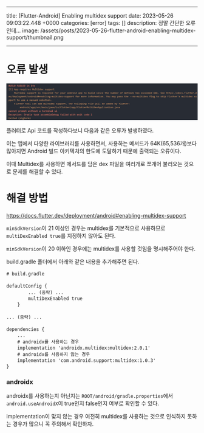 

---
title: [Flutter-Android] Enabling multidex support
date: 2023-05-26 09:03:22.448 +0000
categories: [error]
tags: []
description: 정말 간단한 오류인데...
image: /assets/posts/2023-05-26-flutter-android-enabling-multidex-support/thumbnail.png

---

# 오류 발생
![img](/assets/posts/2023-05-26-flutter-android-enabling-multidex-support/img0.png)

플러터로 Api 코드를 작성하다보니 다음과 같은 오류가 발생하였다.

이는 앱에서 다양한 라이브러리를 사용하면서, 사용하는 메서드가 64K(65,536개)보다 많아지면 Android 빌드 아키텍처의 한도에 도달하기 때문에 출력되는 오류이다.

이때 Multidex를 사용하면 메서드를 담은 dex 파일을 여러개로 쪼개어 불러오는 것으로 문제를 해결할 수 있다.

# 해결 방법

https://docs.flutter.dev/deployment/android#enabling-multidex-support

`minSdkVersion`이 21 이상인 경우는 multidex를 기본적으로 사용하므로 `multiDexEnabled true`를 지정하지 않아도 된다.

`minSdkVersion`이 20 이하인 경우에는 multidex를 사용할 것임을 명시해주어야 한다.

build.gradle 폴더에서 아래와 같은 내용을 추가해주면 된다.


```
# build.gradle

defaultConfig {
        ... (중략) ...
        multiDexEnabled true
    }

... (중략) ...

dependencies {
    ...
    # androidx를 사용하는 경우
    implementation 'androidx.multidex:multidex:2.0.1'
    # androidx를 사용하지 않는 경우
    implementation 'com.android.support:multidex:1.0.3'
}
```

### androidx

androidx를 사용하는지 아닌지는 `ROOT/android/gradle.properties`에서 `android.useAndroidX`이 true인지 false인지 여부로 확인할 수 있다.

implementation이 맞지 않는 경우 여전히 multidex를 사용하는 것으로 인식하지 못하는 경우가 많으니 꼭 주의해서 확인하자.

        